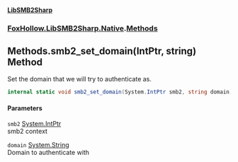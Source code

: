 #### [LibSMB2Sharp](index.md 'index')
### [FoxHollow.LibSMB2Sharp.Native](FoxHollow_LibSMB2Sharp_Native.md 'FoxHollow.LibSMB2Sharp.Native').[Methods](FoxHollow_LibSMB2Sharp_Native_Methods.md 'FoxHollow.LibSMB2Sharp.Native.Methods')
## Methods.smb2_set_domain(IntPtr, string) Method
Set the domain that we will try to authenticate as.  
```csharp
internal static void smb2_set_domain(System.IntPtr smb2, string domain);
```
#### Parameters
<a name='FoxHollow_LibSMB2Sharp_Native_Methods_smb2_set_domain(System_IntPtr_string)_smb2'></a>
`smb2` [System.IntPtr](https://docs.microsoft.com/en-us/dotnet/api/System.IntPtr 'System.IntPtr')  
smb2 context
  
<a name='FoxHollow_LibSMB2Sharp_Native_Methods_smb2_set_domain(System_IntPtr_string)_domain'></a>
`domain` [System.String](https://docs.microsoft.com/en-us/dotnet/api/System.String 'System.String')  
Domain to authenticate with
  
